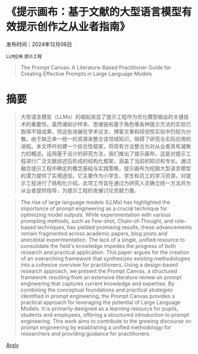 # 《提示画布：基于文献的大型语言模型有效提示创作之从业者指南》

发布时间：2024年12月06日

`LLM应用` `提示工程`

> The Prompt Canvas: A Literature-Based Practitioner Guide for Creating Effective Prompts in Large Language Models

# 摘要

> 大型语言模型（LLMs）的崛起突显了提示工程作为优化模型输出的关键技术的重要性。虽然诸如少样本、思维链和基于角色等各种提示方法的实验已取得不错成果，但这些进展在学术论文、博客文章和经验性实验中仍较为分散。由于缺乏单一统一的资源来整合该领域知识，阻碍了研究与实际应用的进程。本文呼吁创建一个综合性框架，将现有方法整合为对从业者具有凝聚力的概述。运用基于设计的研究方法，我们推出了提示画布，这是对提示工程进行广泛文献综述后形成的结构化框架，涵盖了当前的知识和专长。通过融合提示工程中确定的概念基础与实践策略，提示画布为挖掘大型语言模型的潜力提供了实用途径。它主要作为小学生、学生和员工的学习资源，对提示工程进行了结构化介绍。此项工作旨在通过为研究人员确立统一方法并为从业者提供指导，为提示工程的发展讨论贡献力量。

> The rise of large language models (LLMs) has highlighted the importance of prompt engineering as a crucial technique for optimizing model outputs. While experimentation with various prompting methods, such as Few-shot, Chain-of-Thought, and role-based techniques, has yielded promising results, these advancements remain fragmented across academic papers, blog posts and anecdotal experimentation. The lack of a single, unified resource to consolidate the field's knowledge impedes the progress of both research and practical application. This paper argues for the creation of an overarching framework that synthesizes existing methodologies into a cohesive overview for practitioners. Using a design-based research approach, we present the Prompt Canvas, a structured framework resulting from an extensive literature review on prompt engineering that captures current knowledge and expertise. By combining the conceptual foundations and practical strategies identified in prompt engineering, the Prompt Canvas provides a practical approach for leveraging the potential of Large Language Models. It is primarily designed as a learning resource for pupils, students and employees, offering a structured introduction to prompt engineering. This work aims to contribute to the growing discourse on prompt engineering by establishing a unified methodology for researchers and providing guidance for practitioners.

[Arxiv](https://arxiv.org/abs/2412.05127)